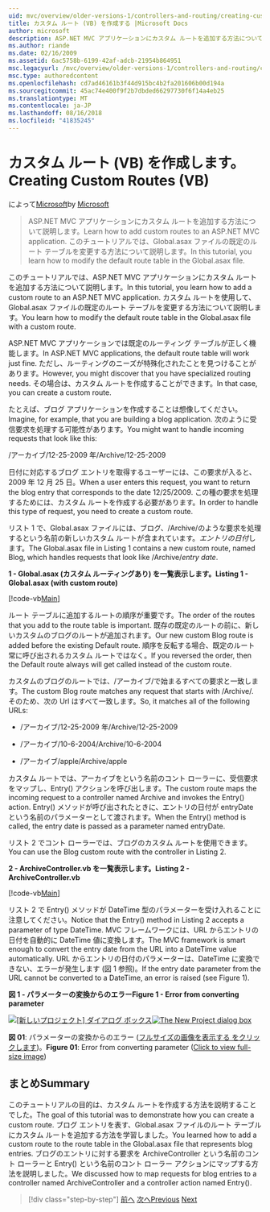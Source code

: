 ```yaml
---
uid: mvc/overview/older-versions-1/controllers-and-routing/creating-custom-routes-vb
title: カスタム ルート (VB) を作成する |Microsoft Docs
author: microsoft
description: ASP.NET MVC アプリケーションにカスタム ルートを追加する方法について説明します。 このチュートリアルでは、Global.asax ファイルの既定のルート テーブルを変更する方法について説明します。
ms.author: riande
ms.date: 02/16/2009
ms.assetid: 6ac5758b-6199-42af-adcb-21954b864951
msc.legacyurl: /mvc/overview/older-versions-1/controllers-and-routing/creating-custom-routes-vb
msc.type: authoredcontent
ms.openlocfilehash: cd7ad46161b3f44d915bc4b2fa201606b00d194a
ms.sourcegitcommit: 45ac74e400f9f2b7dbded66297730f6f14a4eb25
ms.translationtype: MT
ms.contentlocale: ja-JP
ms.lasthandoff: 08/16/2018
ms.locfileid: "41835245"
---
```

<a name="creating-custom-routes-vb"></a><span data-ttu-id="04698-104">カスタム ルート (VB) を作成します。</span><span class="sxs-lookup"><span data-stu-id="04698-104">Creating Custom Routes (VB)</span></span>
====================
<span data-ttu-id="04698-105">によって[Microsoft](https://github.com/microsoft)</span><span class="sxs-lookup"><span data-stu-id="04698-105">by [Microsoft](https://github.com/microsoft)</span></span>

> <span data-ttu-id="04698-106">ASP.NET MVC アプリケーションにカスタム ルートを追加する方法について説明します。</span><span class="sxs-lookup"><span data-stu-id="04698-106">Learn how to add custom routes to an ASP.NET MVC application.</span></span> <span data-ttu-id="04698-107">このチュートリアルでは、Global.asax ファイルの既定のルート テーブルを変更する方法について説明します。</span><span class="sxs-lookup"><span data-stu-id="04698-107">In this tutorial, you learn how to modify the default route table in the Global.asax file.</span></span>


<span data-ttu-id="04698-108">このチュートリアルでは、ASP.NET MVC アプリケーションにカスタム ルートを追加する方法について説明します。</span><span class="sxs-lookup"><span data-stu-id="04698-108">In this tutorial, you learn how to add a custom route to an ASP.NET MVC application.</span></span> <span data-ttu-id="04698-109">カスタム ルートを使用して、Global.asax ファイルの既定のルート テーブルを変更する方法について説明します。</span><span class="sxs-lookup"><span data-stu-id="04698-109">You learn how to modify the default route table in the Global.asax file with a custom route.</span></span>

<span data-ttu-id="04698-110">ASP.NET MVC アプリケーションでは既定のルーティング テーブルが正しく機能します。</span><span class="sxs-lookup"><span data-stu-id="04698-110">In ASP.NET MVC applications, the default route table will work just fine.</span></span> <span data-ttu-id="04698-111">ただし、ルーティングのニーズが特殊化されたことを見つけることがあります。</span><span class="sxs-lookup"><span data-stu-id="04698-111">However, you might discover that you have specialized routing needs.</span></span> <span data-ttu-id="04698-112">その場合は、カスタム ルートを作成することができます。</span><span class="sxs-lookup"><span data-stu-id="04698-112">In that case, you can create a custom route.</span></span>

<span data-ttu-id="04698-113">たとえば、ブログ アプリケーションを作成することは想像してください。</span><span class="sxs-lookup"><span data-stu-id="04698-113">Imagine, for example, that you are building a blog application.</span></span> <span data-ttu-id="04698-114">次のように受信要求を処理する可能性があります。</span><span class="sxs-lookup"><span data-stu-id="04698-114">You might want to handle incoming requests that look like this:</span></span>

<span data-ttu-id="04698-115">/アーカイブ/12-25-2009 年</span><span class="sxs-lookup"><span data-stu-id="04698-115">/Archive/12-25-2009</span></span>

<span data-ttu-id="04698-116">日付に対応するブログ エントリを取得するユーザーには、この要求が入ると、2009 年 12 月 25 日。</span><span class="sxs-lookup"><span data-stu-id="04698-116">When a user enters this request, you want to return the blog entry that corresponds to the date 12/25/2009.</span></span> <span data-ttu-id="04698-117">この種の要求を処理するためには、カスタム ルートを作成する必要があります。</span><span class="sxs-lookup"><span data-stu-id="04698-117">In order to handle this type of request, you need to create a custom route.</span></span>

<span data-ttu-id="04698-118">リスト 1 で、Global.asax ファイルには、ブログ、/Archive/のような要求を処理するという名前の新しいカスタム ルートが含まれています。*エントリの日付*します。</span><span class="sxs-lookup"><span data-stu-id="04698-118">The Global.asax file in Listing 1 contains a new custom route, named Blog, which handles requests that look like /Archive/*entry date*.</span></span>

<span data-ttu-id="04698-119">**1 - Global.asax (カスタム ルーティングあり) を一覧表示します。**</span><span class="sxs-lookup"><span data-stu-id="04698-119">**Listing 1 - Global.asax (with custom route)**</span></span>

[!code-vb[Main](creating-custom-routes-vb/samples/sample1.vb)]

<span data-ttu-id="04698-120">ルート テーブルに追加するルートの順序が重要です。</span><span class="sxs-lookup"><span data-stu-id="04698-120">The order of the routes that you add to the route table is important.</span></span> <span data-ttu-id="04698-121">既存の既定のルートの前に、新しいカスタムのブログのルートが追加されます。</span><span class="sxs-lookup"><span data-stu-id="04698-121">Our new custom Blog route is added before the existing Default route.</span></span> <span data-ttu-id="04698-122">順序を反転する場合、既定のルート常に呼び出されるカスタム ルートではなく。</span><span class="sxs-lookup"><span data-stu-id="04698-122">If you reversed the order, then the Default route always will get called instead of the custom route.</span></span>

<span data-ttu-id="04698-123">カスタムのブログのルートでは、/アーカイブ/で始まるすべての要求と一致します。</span><span class="sxs-lookup"><span data-stu-id="04698-123">The custom Blog route matches any request that starts with /Archive/.</span></span> <span data-ttu-id="04698-124">そのため、次の Url はすべて一致します。</span><span class="sxs-lookup"><span data-stu-id="04698-124">So, it matches all of the following URLs:</span></span>

- <span data-ttu-id="04698-125">/アーカイブ/12-25-2009 年</span><span class="sxs-lookup"><span data-stu-id="04698-125">/Archive/12-25-2009</span></span>

- <span data-ttu-id="04698-126">/アーカイブ/10-6-2004</span><span class="sxs-lookup"><span data-stu-id="04698-126">/Archive/10-6-2004</span></span>

- <span data-ttu-id="04698-127">/アーカイブ/apple</span><span class="sxs-lookup"><span data-stu-id="04698-127">/Archive/apple</span></span>

<span data-ttu-id="04698-128">カスタム ルートでは、アーカイブをという名前のコント ローラーに、受信要求をマップし、Entry() アクションを呼び出します。</span><span class="sxs-lookup"><span data-stu-id="04698-128">The custom route maps the incoming request to a controller named Archive and invokes the Entry() action.</span></span> <span data-ttu-id="04698-129">Entry() メソッドが呼び出されたときに、エントリの日付が entryDate という名前のパラメーターとして渡されます。</span><span class="sxs-lookup"><span data-stu-id="04698-129">When the Entry() method is called, the entry date is passed as a parameter named entryDate.</span></span>

<span data-ttu-id="04698-130">リスト 2 でコント ローラーでは、ブログのカスタム ルートを使用できます。</span><span class="sxs-lookup"><span data-stu-id="04698-130">You can use the Blog custom route with the controller in Listing 2.</span></span>

<span data-ttu-id="04698-131">**2 - ArchiveController.vb を一覧表示します。**</span><span class="sxs-lookup"><span data-stu-id="04698-131">**Listing 2 - ArchiveController.vb**</span></span>

[!code-vb[Main](creating-custom-routes-vb/samples/sample2.vb)]

<span data-ttu-id="04698-132">リスト 2 で Entry() メソッドが DateTime 型のパラメーターを受け入れることに注意してください。</span><span class="sxs-lookup"><span data-stu-id="04698-132">Notice that the Entry() method in Listing 2 accepts a parameter of type DateTime.</span></span> <span data-ttu-id="04698-133">MVC フレームワークには、URL からエントリの日付を自動的に DateTime 値に変換します。</span><span class="sxs-lookup"><span data-stu-id="04698-133">The MVC framework is smart enough to convert the entry date from the URL into a DateTime value automatically.</span></span> <span data-ttu-id="04698-134">URL からエントリの日付のパラメーターは、DateTime に変換できない、エラーが発生します (図 1 参照)。</span><span class="sxs-lookup"><span data-stu-id="04698-134">If the entry date parameter from the URL cannot be converted to a DateTime, an error is raised (see Figure 1).</span></span>

<span data-ttu-id="04698-135">**図 1 - パラメーターの変換からのエラー**</span><span class="sxs-lookup"><span data-stu-id="04698-135">**Figure 1 - Error from converting parameter**</span></span>


<span data-ttu-id="04698-136">[![[新しいプロジェクト] ダイアログ ボックス](creating-custom-routes-vb/_static/image1.jpg)](creating-custom-routes-vb/_static/image1.png)</span><span class="sxs-lookup"><span data-stu-id="04698-136">[![The New Project dialog box](creating-custom-routes-vb/_static/image1.jpg)](creating-custom-routes-vb/_static/image1.png)</span></span>

<span data-ttu-id="04698-137">**図 01**: パラメーターの変換からのエラー ([フルサイズの画像を表示する をクリックします](creating-custom-routes-vb/_static/image2.png))。</span><span class="sxs-lookup"><span data-stu-id="04698-137">**Figure 01**: Error from converting parameter ([Click to view full-size image](creating-custom-routes-vb/_static/image2.png))</span></span>


## <a name="summary"></a><span data-ttu-id="04698-138">まとめ</span><span class="sxs-lookup"><span data-stu-id="04698-138">Summary</span></span>

<span data-ttu-id="04698-139">このチュートリアルの目的は、カスタム ルートを作成する方法を説明することでした。</span><span class="sxs-lookup"><span data-stu-id="04698-139">The goal of this tutorial was to demonstrate how you can create a custom route.</span></span> <span data-ttu-id="04698-140">ブログ エントリを表す、Global.asax ファイルのルート テーブルにカスタム ルートを追加する方法を学習しました。</span><span class="sxs-lookup"><span data-stu-id="04698-140">You learned how to add a custom route to the route table in the Global.asax file that represents blog entries.</span></span> <span data-ttu-id="04698-141">ブログのエントリに対する要求を ArchiveController という名前のコント ローラーと Entry() という名前のコント ローラー アクションにマップする方法を説明しました。</span><span class="sxs-lookup"><span data-stu-id="04698-141">We discussed how to map requests for blog entries to a controller named ArchiveController and a controller action named Entry().</span></span>

> [!div class="step-by-step"]
> <span data-ttu-id="04698-142">[前へ](asp-net-mvc-controller-overview-vb.md)
> [次へ](creating-a-route-constraint-vb.md)</span><span class="sxs-lookup"><span data-stu-id="04698-142">[Previous](asp-net-mvc-controller-overview-vb.md)
[Next](creating-a-route-constraint-vb.md)</span></span>
